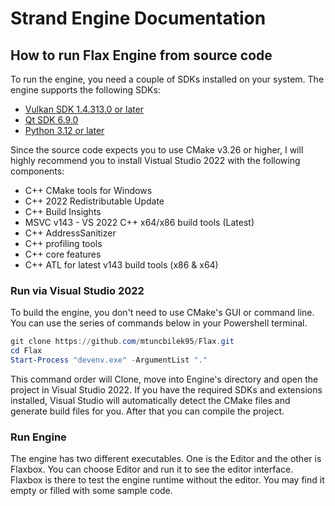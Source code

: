 # Strand Engine Documentation

## How to run Flax Engine from source code

To run the engine, you need a couple of SDKs installed on your system. The engine supports the following SDKs:

- [Vulkan SDK 1.4.313.0 or later](https://sdk.lunarg.com/sdk/download/1.4.313.2/windows/vulkansdk-windows-X64-1.4.313.2.exe)
- [Qt SDK 6.9.0](https://d13lb3tujbc8s0.cloudfront.net/onlineinstallers/qt-online-installer-windows-x64-4.10.0.exe)
- [Python 3.12 or later](https://www.python.org/ftp/python/3.13.5/python-3.13.5-amd64.exe)

Since the source code expects you to use CMake v3.26 or higher, I will highly recommend you to install Vistual Studio 
2022 with the following components:
- C++ CMake tools for Windows
- C++ 2022 Redistributable Update
- C++ Build Insights
- MSVC v143 - VS 2022 C++ x64/x86 build tools (Latest)
- C++ AddressSanitizer
- C++ profiling tools
- C++ core features
- C++ ATL for latest v143 build tools (x86 & x64)

### Run via Visual Studio 2022
To build the engine, you don't need to use CMake's GUI or command line. You can use the series of commands below in your Powershell terminal.

```powershell
git clone https://github.com/mtuncbilek95/Flax.git
cd Flax
Start-Process "devenv.exe" -ArgumentList "."
```

This command order will Clone, move into Engine's directory and open the project in Visual Studio 2022. If you have the required SDKs and extensions installed,
Visual Studio will automatically detect the CMake files and generate build files for you. After that you can compile the project. 


### Run Engine

The engine has two different executables. One is the Editor and the other is Flaxbox. You can choose Editor and run it to see the editor interface. Flaxbox is
there to test the engine runtime without the editor. You may find it empty or filled with some sample code.

